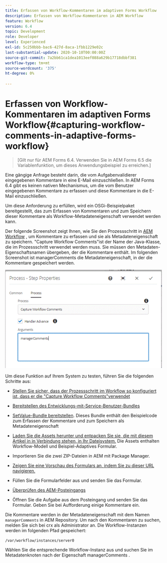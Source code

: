 ```yaml
---
title: Erfassen von Workflow-Kommentaren im adaptiven Forms Workflow
description: Erfassen von Workflow-Kommentaren in AEM Workflow
feature: Workflow
version: 6.4
topic: Development
role: Developer
level: Experienced
exl-id: 5c250bbb-bac6-427d-8aca-1fbb1229e02c
last-substantial-update: 2020-10-10T00:00:00Z
source-git-commit: 7a2bb61ca1dea1013eef088a629b17718dbbf381
workflow-type: tm+mt
source-wordcount: '375'
ht-degree: 0%

---
```


# Erfassen von Workflow-Kommentaren im adaptiven Forms Workflow{#capturing-workflow-comments-in-adaptive-forms-workflow}

>[Gilt nur für AEM Forms 6.4. Verwenden Sie in AEM Forms 6.5 die Variablenfunktion, um dieses Anwendungsbeispiel zu erreichen.]

Eine gängige Anfrage besteht darin, die vom Aufgabenvalidierer eingegebenen Kommentare in eine E-Mail einzuschließen. In AEM Forms 6.4 gibt es keinen nativen Mechanismus, um die vom Benutzer eingegebenen Kommentare zu erfassen und diese Kommentare in die E-Mail einzuschließen.

Um diese Anforderung zu erfüllen, wird ein OSGi-Beispielpaket bereitgestellt, das zum Erfassen von Kommentaren und zum Speichern dieser Kommentare als Workflow-Metadateneigenschaft verwendet werden kann.

Der folgende Screenshot zeigt Ihnen, wie Sie den Prozessschritt in [AEM Workflow](http://localhost:4502/editor.html/conf/global/settings/workflow/models/CaptureComments.html) , um Kommentare zu erfassen und sie als Metadateneigenschaft zu speichern. &quot;Capture Workflow Comments&quot;ist der Name der Java-Klasse, die im Prozessschritt verwendet werden muss. Sie müssen den Metadaten-Eigenschaftsnamen übergeben, der die Kommentare enthält. Im folgenden Screenshot ist managerComments die Metadateneigenschaft, in der die Kommentare gespeichert werden.

![workflowcomments1](assets/workflowcomments1.gif)

Um diese Funktion auf Ihrem System zu testen, führen Sie die folgenden Schritte aus:
* [Stellen Sie sicher, dass der Prozessschritt im Workflow so konfiguriert ist, dass er die &quot;Capture Workflow Comments&quot;verwendet](http://localhost:4502/editor.html/conf/global/settings/workflow/models/CaptureComments.html)

* [Bereitstellen des Entwicklungs-mit-Service-Benutzer-Bundles](/help/forms/assets/common-osgi-bundles/DevelopingWithServiceUser.jar)

* [SetValue-Bundle bereitstellen](/help/forms/assets/common-osgi-bundles/SetValueApp.core-1.0-SNAPSHOT.jar). Dieses Bundle enthält den Beispielcode zum Erfassen der Kommentare und zum Speichern als Metadateneigenschaft

* [Laden Sie die Assets herunter und entpacken Sie sie, die mit diesem Artikel in in Verbindung stehen, in Ihr Dateisystem.](assets/capturecomments.zip) Die Assets enthalten Workflow-Modell und Beispiel-Adaptives Formular.

* Importieren Sie die zwei ZIP-Dateien in AEM mit Package Manager.

* [Zeigen Sie eine Vorschau des Formulars an, indem Sie zu dieser URL navigieren.](http://localhost:4502/content/dam/formsanddocuments/capturecomments/jcr:content?wcmmode=disabled)

* Füllen Sie die Formularfelder aus und senden Sie das Formular.

* [Überprüfen des AEM-Posteingangs](http://localhost:4502/aem/inbox)

* Öffnen Sie die Aufgabe aus dem Posteingang und senden Sie das Formular. Geben Sie bei Aufforderung einige Kommentare ein.

Die Kommentare werden in der Metadateneigenschaft mit dem Namen `managerComments` in AEM Repository. Um nach den Kommentaren zu suchen, melden Sie sich bei crx als Administrator an. Die Workflow-Instanzen werden im folgenden Pfad gespeichert:

`/var/workflow/instances/server0`

Wählen Sie die entsprechende Workflow-Instanz aus und suchen Sie im Metadatenknoten nach der Eigenschaft managerComments .
